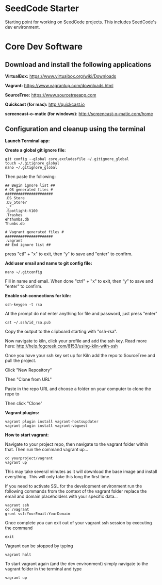 # SeedCode Starter
Starting point for working on SeedCode projects. This includes SeedCode's dev environment.


Core Dev Software
=======================

Download and install the following applications
------------

**VirtualBox:**
https://www.virtualbox.org/wiki/Downloads

**Vagrant:**
https://www.vagrantup.com/downloads.html

**SourceTree:**
https://www.sourcetreeapp.com

**Quickcast (for mac):**
http://quickcast.io

**screencast-o-matic (for windows):**
http://screencast-o-matic.com/home

Configuration and cleanup using the terminal
------------
**Launch Terminal app:**

**Create a global git ignore file:**
```shell
git config --global core.excludesfile ~/.gitignore_global
touch ~/.gitignore_global
nano ~/.gitignore_global
```

Then paste the following:
```
## Begin ignore list ##
# OS generated files #
######################
.DS_Store
.DS_Store?
._*
.Spotlight-V100
.Trashes
ehthumbs.db
Thumbs.db

# Vagrant generated files #
######################
.vagrant
## End ignore list ##
```

press "ctl" + "x" to exit, then “y” to save and "enter" to confirm.

**Add user email and name to git config file:**
```shell
nano ~/.gitconfig
```

Fill in name and email. When done "ctrl" + "x" to exit, then “y” to save and "enter" to confirm.

**Enable ssh connections for kiln:**
```shell
ssh-keygen -t rsa
```

At the prompt do not enter anything for file and password, just press "enter"

```shell
cat ~/.ssh/id_rsa.pub
```

Copy the output to the clipboard starting with "ssh-rsa".

Now navigate to kiln, click your profile and add the ssh key.
Read more here: http://help.fogcreek.com/8153/using-kiln-with-ssh

Once you have your ssh key set up for Kiln add the repo to SourceTree and pull the project.

Click "New Repository"

Then "Clone from URL"

Paste in the repo URL and choose a folder on your computer to clone the repo to

Then click "Clone"

**Vagrant plugins:**
```shell
vagrant plugin install vagrant-hostsupdater
vagrant plugin install vagrant-vbguest
```

**How to start vagrant:**

Navigate to your project repo, then navigate to the vagrant folder within that. Then run the command vagrant up...
```shell
cd yourproject/vagrant
vagrant up
```
This may take several minutes as it will download the base image and install everything. This will only take this long the first time.

If you need to activate SSL for the development environment run the following commands from the context of the vagrant folder replace the email and domain placeholders with your specific data...
```shell
vagrant ssh
cd /vagrant
grunt ssl:YourEmail:YourDomain
```

Once complete you can exit out of your vagrant ssh session by executing the command
```shell
exit
```

Vagrant can be stopped by typing
```shell
vagrant halt
```

To start vagrant again (and the dev environment) simply navigate to the vagrant folder in the terminal and type
```shell
vagrant up
```
